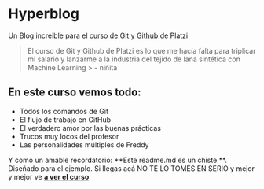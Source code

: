 # Hyperblog
Un Blog increible para el [curso de Git y Github ](https://platzi.com/clases/git-github/ "curso de Git y Github ")de Platzi
> El curso de Git y Github de Platzi es lo que me hacía falta para triplicar mi salario y lanzarme a la industria del tejido de lana sintética con Machine Learning 
	> - niñita

## En este curso vemos todo: 
* Todos los comandos de Git
* El flujo de trabajo en GitHub
* El verdadero amor por las buenas prácticas
* Trucos muy locos del profesor
* Las personalidades múltiples de Freddy

Y como un amable recordatorio: **Este readme.md es un chiste **. Diseñado para el ejemplo. Si llegas acá NO TE LO TOMES EN SERIO y mejor y mejor ve [**a ver el curso**](https://platzi.com/clases/git-github/ "a ver el curso") 
